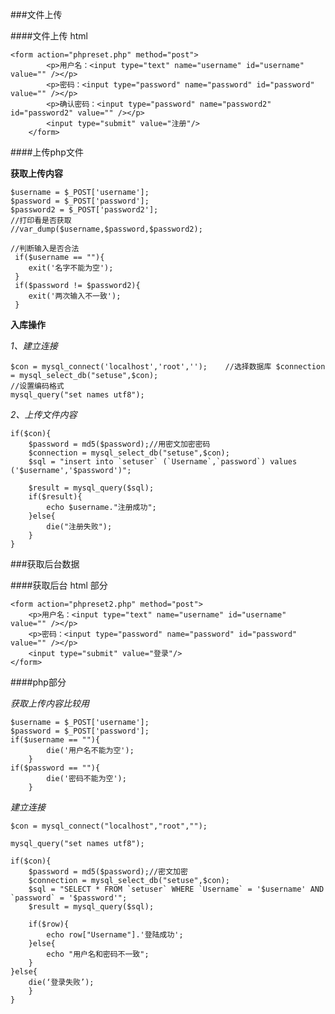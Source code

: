 ###文件上传

####文件上传 html
	
	<form action="phpreset.php" method="post">
			<p>用户名：<input type="text" name="username" id="username" value="" /></p>
			<p>密码：<input type="password" name="password" id="password" value="" /></p>
			<p>确认密码：<input type="password" name="password2" id="password2" value="" /></p>
			<input type="submit" value="注册"/>
		</form>
		
####上传php文件

**获取上传内容**
	
	$username = $_POST['username'];
	$password = $_POST['password'];
	$password2 = $_POST['password2'];
	//打印看是否获取
	//var_dump($username,$password,$password2);
	
	//判断输入是否合法
	 if($username == ""){
	 	exit('名字不能为空');
	 }
	 if($password != $password2){
	 	exit('两次输入不一致');
	 }
	
**入库操作**
	
*1、建立连接*

	$con = mysql_connect('localhost','root','');	//选择数据库 $connection = mysql_select_db("setuse",$con);
	//设置编码格式
	mysql_query("set names utf8");
	
*2、上传文件内容*
		
	if($con){
		$password = md5($password);//用密文加密密码
		$connection = mysql_select_db("setuse",$con);
		$sql = "insert into `setuser` (`Username`,`password`) values ('$username','$password')";
		
		$result = mysql_query($sql);
		if($result){
			echo $username."注册成功";
		}else{
			die("注册失败");
		}
	}
		
###获取后台数据
	
####获取后台 html 部分
	
	<form action="phpreset2.php" method="post">
		<p>用户名：<input type="text" name="username" id="username" value="" /></p>
		<p>密码：<input type="password" name="password" id="password" value="" /></p>
		<input type="submit" value="登录"/>
	</form>	
	
####php部分
	
*获取上传内容比较用*
	
	$username = $_POST['username'];
	$password = $_POST['password'];
	if($username == ""){
			die('用户名不能为空');
		}
	if($password == ""){
			die('密码不能为空');
		}			
		
*建立连接*

	$con = mysql_connect("localhost","root","");
	
	mysql_query("set names utf8");
	
	if($con){
		$password = md5($password);//密文加密
		$connection = mysql_select_db("setuse",$con);
		$sql = "SELECT * FROM `setuser` WHERE `Username` = '$username' AND `password` = '$password'";
		$result = mysql_query($sql);
		
		if($row){
			echo row["Username"].'登陆成功';
		}else{
			echo "用户名和密码不一致";
		}
	}else{
		die(‘登录失败’);
		}
	}
		
	

			